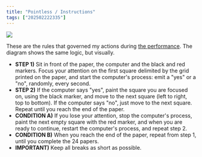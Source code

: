 ```yaml
---
title: "Pointless / Instructions"
tags: ["202502222335"]
---
```

![](../assets/202105291101.jpg)

These are the rules that governed my actions during [the performance](202105291521). The diagram shows the same logic, but visually.

- **STEP 1)** Sit in front of the paper, the computer and the black and red markers. Focus your attention on the first square delimited by the grid printed on the paper, and start the computer's process: emit a "yes" or a "no", randomly, every second.
- **STEP 2)** If the computer says "yes", paint the square you are focused on, using the black marker, and move to the next square (left to right, top to bottom). If the computer says "no", just move to the next square. Repeat until you reach the end of the paper.
- **CONDITION A)** If you lose your attention, stop the computer's process, paint the next empty square with the red marker, and when you are ready to continue, restart the computer's process, and repeat step 2.
- **CONDITION B)** When you reach the end of the paper, repeat from step 1, until you complete the 24 papers.
- **IMPORTANT)** Keep all breaks as short as possible.